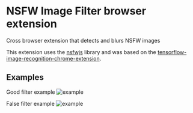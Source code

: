 # NSFW Image Filter browser extension
Cross browser extension that detects and blurs NSFW images

This extension uses the [nsfwjs](https://github.com/infinitered/nsfwjs) library and was based on the [tensorflow-image-recognition-chrome-extension](https://github.com/JK0N/tensorflow-image-recognition-chrome-extension).

## Examples

Good filter example
![example](https://raw.githubusercontent.com/GramThanos/NSFW-Image-Filter-Browser-Extension/master/examples/Screenshot-2.png)

False filter example
![example](https://raw.githubusercontent.com/GramThanos/NSFW-Image-Filter-Browser-Extension/master/examples/Screenshot-5.png)

